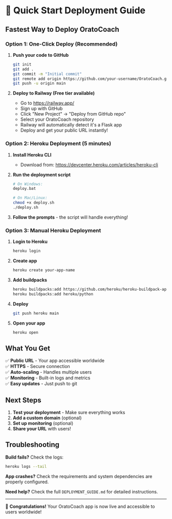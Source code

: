 # 🚀 Quick Start Deployment Guide

## Fastest Way to Deploy OratoCoach

### Option 1: One-Click Deploy (Recommended)

1. **Push your code to GitHub**

   ```bash
   git init
   git add .
   git commit -m "Initial commit"
   git remote add origin https://github.com/your-username/OratoCoach.git
   git push -u origin main
   ```

2. **Deploy to Railway (Free tier available)**
   - Go to https://railway.app/
   - Sign up with GitHub
   - Click "New Project" → "Deploy from GitHub repo"
   - Select your OratoCoach repository
   - Railway will automatically detect it's a Flask app
   - Deploy and get your public URL instantly!

### Option 2: Heroku Deployment (5 minutes)

1. **Install Heroku CLI**

   - Download from: https://devcenter.heroku.com/articles/heroku-cli

2. **Run the deployment script**

   ```bash
   # On Windows:
   deploy.bat

   # On Mac/Linux:
   chmod +x deploy.sh
   ./deploy.sh
   ```

3. **Follow the prompts** - the script will handle everything!

### Option 3: Manual Heroku Deployment

1. **Login to Heroku**

   ```bash
   heroku login
   ```

2. **Create app**

   ```bash
   heroku create your-app-name
   ```

3. **Add buildpacks**

   ```bash
   heroku buildpacks:add https://github.com/heroku/heroku-buildpack-apt
   heroku buildpacks:add heroku/python
   ```

4. **Deploy**

   ```bash
   git push heroku main
   ```

5. **Open your app**
   ```bash
   heroku open
   ```

## What You Get

✅ **Public URL** - Your app accessible worldwide  
✅ **HTTPS** - Secure connection  
✅ **Auto-scaling** - Handles multiple users  
✅ **Monitoring** - Built-in logs and metrics  
✅ **Easy updates** - Just push to git

## Next Steps

1. **Test your deployment** - Make sure everything works
2. **Add a custom domain** (optional)
3. **Set up monitoring** (optional)
4. **Share your URL** with users!

## Troubleshooting

**Build fails?** Check the logs:

```bash
heroku logs --tail
```

**App crashes?** Check the requirements and system dependencies are properly configured.

**Need help?** Check the full `DEPLOYMENT_GUIDE.md` for detailed instructions.

---

🎉 **Congratulations!** Your OratoCoach app is now live and accessible to users worldwide!
